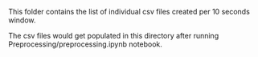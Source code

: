 This folder contains the list of individual csv files created per 10 seconds window.

The csv files would get populated in this directory after running Preprocessing/preprocessing.ipynb notebook.